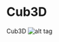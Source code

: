 # Cub3D
Cub3D
![alt tag](https://sun1-95.userapi.com/R02d4edJI1lfEY_0qUkQX-bWTE6tu4swEd_YaA/nqpcKwohqEk.jpg "Screenchot")​
